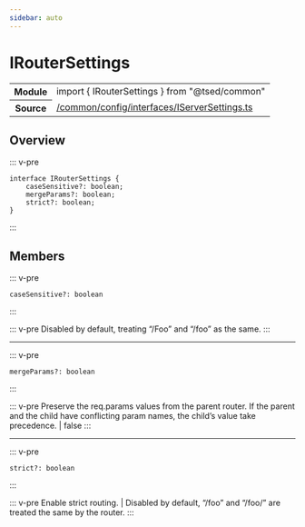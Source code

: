 ```yaml
---
sidebar: auto
---
```

# IRouterSettings <Badge text="Interface" type="interface"/>
<!-- Summary -->
<section class="symbol-info"><table class="is-full-width"><tbody><tr><th>Module</th><td><div class="lang-typescript"><span class="token keyword">import</span> { IRouterSettings }&nbsp;<span class="token keyword">from</span>&nbsp;<span class="token string">"@tsed/common"</span></div></td></tr><tr><th>Source</th><td><a href="https://github.com/Romakita/ts-express-decorators/blob/v4.30.0/src//common/config/interfaces/IServerSettings.ts#L0-L0">/common/config/interfaces/IServerSettings.ts</a></td></tr></tbody></table></section>

<!-- Overview -->
## Overview


::: v-pre
<pre><code class="typescript-lang "><span class="token keyword">interface</span> IRouterSettings <span class="token punctuation">{</span>
    caseSensitive?<span class="token punctuation">:</span> <span class="token keyword">boolean</span><span class="token punctuation">;</span>
    mergeParams?<span class="token punctuation">:</span> <span class="token keyword">boolean</span><span class="token punctuation">;</span>
    strict?<span class="token punctuation">:</span> <span class="token keyword">boolean</span><span class="token punctuation">;</span>
<span class="token punctuation">}</span></code></pre>
:::


<!-- Members -->




## Members


<div class="method-overview">
::: v-pre
<pre><code class="typescript-lang ">caseSensitive?<span class="token punctuation">:</span> <span class="token keyword">boolean</span></code></pre>
:::
</div>


::: v-pre
Disabled by default, treating “/Foo” and “/foo” as the same.
:::



***



<div class="method-overview">
::: v-pre
<pre><code class="typescript-lang ">mergeParams?<span class="token punctuation">:</span> <span class="token keyword">boolean</span></code></pre>
:::
</div>


::: v-pre
Preserve the req.params values from the parent router. If the parent and the child have conflicting param names, the child’s value take precedence. | false
:::



***



<div class="method-overview">
::: v-pre
<pre><code class="typescript-lang ">strict?<span class="token punctuation">:</span> <span class="token keyword">boolean</span></code></pre>
:::
</div>


::: v-pre
Enable strict routing. | Disabled by default, “/foo” and “/foo/” are treated the same by the router.
:::